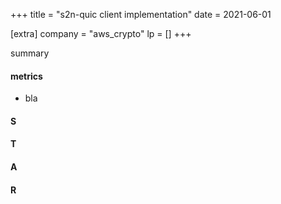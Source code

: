 +++
title = "s2n-quic client implementation"
date = 2021-06-01

[extra]
company = "aws_crypto"
lp = []
+++

summary

#### metrics
- bla

#### S

#### T

#### A

#### R

